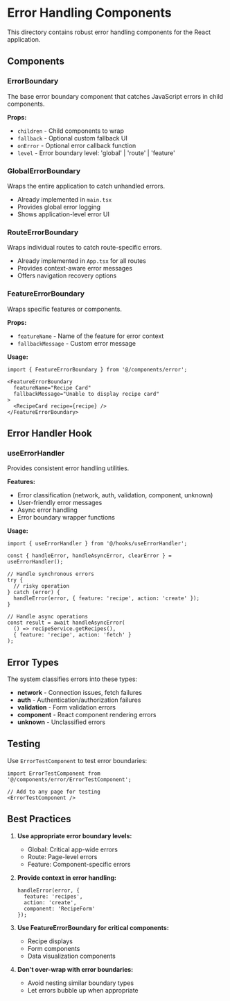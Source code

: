 # Error Handling Components

This directory contains robust error handling components for the React application.

## Components

### ErrorBoundary
The base error boundary component that catches JavaScript errors in child components.

**Props:**
- `children` - Child components to wrap
- `fallback` - Optional custom fallback UI
- `onError` - Optional error callback function
- `level` - Error boundary level: 'global' | 'route' | 'feature'

### GlobalErrorBoundary
Wraps the entire application to catch unhandled errors.
- Already implemented in `main.tsx`
- Provides global error logging
- Shows application-level error UI

### RouteErrorBoundary
Wraps individual routes to catch route-specific errors.
- Already implemented in `App.tsx` for all routes
- Provides context-aware error messages
- Offers navigation recovery options

### FeatureErrorBoundary
Wraps specific features or components.

**Props:**
- `featureName` - Name of the feature for error context
- `fallbackMessage` - Custom error message

**Usage:**
```tsx
import { FeatureErrorBoundary } from '@/components/error';

<FeatureErrorBoundary 
  featureName="Recipe Card" 
  fallbackMessage="Unable to display recipe card"
>
  <RecipeCard recipe={recipe} />
</FeatureErrorBoundary>
```

## Error Handler Hook

### useErrorHandler
Provides consistent error handling utilities.

**Features:**
- Error classification (network, auth, validation, component, unknown)
- User-friendly error messages
- Async error handling
- Error boundary wrapper functions

**Usage:**
```tsx
import { useErrorHandler } from '@/hooks/useErrorHandler';

const { handleError, handleAsyncError, clearError } = useErrorHandler();

// Handle synchronous errors
try {
  // risky operation
} catch (error) {
  handleError(error, { feature: 'recipe', action: 'create' });
}

// Handle async operations
const result = await handleAsyncError(
  () => recipeService.getRecipes(),
  { feature: 'recipe', action: 'fetch' }
);
```

## Error Types

The system classifies errors into these types:
- **network** - Connection issues, fetch failures
- **auth** - Authentication/authorization failures  
- **validation** - Form validation errors
- **component** - React component rendering errors
- **unknown** - Unclassified errors

## Testing

Use `ErrorTestComponent` to test error boundaries:

```tsx
import ErrorTestComponent from '@/components/error/ErrorTestComponent';

// Add to any page for testing
<ErrorTestComponent />
```

## Best Practices

1. **Use appropriate error boundary levels:**
   - Global: Critical app-wide errors
   - Route: Page-level errors
   - Feature: Component-specific errors

2. **Provide context in error handling:**
   ```tsx
   handleError(error, {
     feature: 'recipes',
     action: 'create',
     component: 'RecipeForm'
   });
   ```

3. **Use FeatureErrorBoundary for critical components:**
   - Recipe displays
   - Form components
   - Data visualization components

4. **Don't over-wrap with error boundaries:**
   - Avoid nesting similar boundary types
   - Let errors bubble up when appropriate